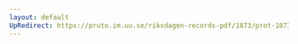 ```yaml
---
layout: default
UpRedirect: https://pruto.im.uu.se/riksdagen-records-pdf/1873/prot-1873--ak--327/prot-1873--ak--327_000.pdf
---
```

